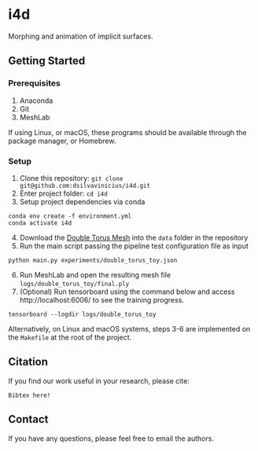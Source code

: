 # i4d
Morphing and animation of implicit surfaces.

## Getting Started

### Prerequisites

1. Anaconda
2. Git
3. MeshLab

If using Linux, or macOS, these programs should be available through the package manager, or Homebrew.

### Setup

1. Clone this repository: `git clone git@github.com:dsilvavinicius/i4d.git`
2. Enter project folder: `cd i4d`
3. Setup project dependencies via conda
```
conda env create -f environment.yml
conda activate i4d
```
4. Download the [Double Torus Mesh](https://drive.google.com/file/d/11PkscMHBUkkENhHfI1lpH5Dh6X9f2028/view?usp=sharing) into the `data` folder in the repository
5. Run the main script passing the pipeline test configuration file as input
```
python main.py experiments/double_torus_toy.json
```
6. Run MeshLab and open the resulting mesh file `logs/double_torus_toy/final.ply`
7. (Optional) Run tensorboard using the command below and access http://localhost:6006/ to see the training progress.
```
tensorboard --logdir logs/double_torus_toy
```

Alternatively, on Linux and macOS systems, steps 3-6 are implemented on the `Makefile` at the root of the project.

## Citation
If you find our work useful in your research, please cite:
```
Bibtex here!
```

## Contact
If you have any questions, please feel free to email the authors.

